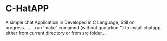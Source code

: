 # C-HatAPP
A simple chat Application in Developed in C Language, Still on progress........
run 'make' comamnd (without quotation '') to install chatapp, either from current directory or from src folder....
